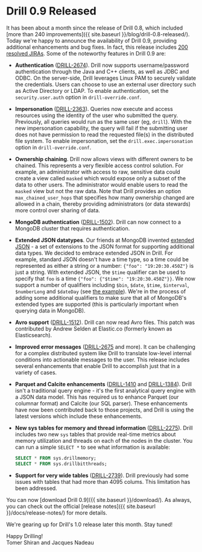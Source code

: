 # Drill 0.9 Released
It has been about a month since the release of Drill 0.8, which included [more than 240 improvements]({{ site.baseurl }}/blog/drill-0.8-released/). Today we're happy to announce the availability of Drill 0.9, providing additional enhancements and bug fixes. In fact, this release includes [200 resolved JIRAs](https://issues.apache.org/jira/secure/ReleaseNote.jspa?projectId=12313820&version=12328813). Some of the noteworthy features in Drill 0.9 are:

* **Authentication** ([DRILL-2674](https://issues.apache.org/jira/browse/DRILL-2674)). Drill now supports username/password authentication through the Java and C++ clients, as well as JDBC and ODBC. On the server-side, Drill leverages Linux PAM to securely validate the credentials. Users can choose to use an external user directory such as Active Directory or LDAP. To enable authentication, set the `security.user.auth` option in `drill-override.conf`.
* **Impersonation** ([DRILL-2363](https://issues.apache.org/jira/browse/DRILL-2363)). Queries now execute and access resources using the identity of the user who submitted the query. Previously, all queries would run as the same user (eg, `drill`). With the new impersonation capability, the query will fail if the submitting user does not have permission to read the requested file(s) in the distributed file system. To enable impersonation, set the `drill.exec.impersonation` option in `drill-override.conf`.
* **Ownership chaining**. Drill now allows views with different owners to be chained. This represents a very flexible access control solution. For example, an administrator with access to raw, sensitive data could create a view called `masked` which would expose only a subset of the data to other users. The administrator would enable users to read the `masked` view but not the raw data. Note that Drill provides an option `max_chained_user_hops` that specifies how many ownership changed are allowed in a chain, thereby providing administrators (or data stewards) more control over sharing of data.
* **MongoDB authentication** ([DRILL-1502](https://issues.apache.org/jira/browse/DRILL-1502)). Drill can now connect to a MongoDB cluster that requires authentication.
* **Extended JSON datatypes**. Our friends at MongoDB invented [extended JSON](http://docs.mongodb.org/manual/reference/mongodb-extended-json/) - a set of extensions to the JSON format for supporting additional data types. We decided to embrace extended JSON in Drill. For example, standard JSON doesn't have a time type, so a time could be represented as either a string or a number: `{"foo": "19:20:30.450Z"}` is just a string. With extended JSON, the `$time` qualifier can be used to specify that `foo` is a time `{"foo": {"$time": "19:20:30.450Z"}}`.
  We now support a number of qualifiers including `$bin`, `$date`, `$time`, `$interval`, `$numberLong` and `$dateDay` (see [the example](https://github.com/apache/drill/blob/master/exec/java-exec/src/test/resources/vector/complex/extended.json)). We're in the process of adding some additional qualifiers to make sure that all of MongoDB's extended types are supported (this is particularly important when querying data in MongoDB).
* **Avro support** ([DRILL-1512](https://issues.apache.org/jira/browse/DRILL-1512)). Drill can now read Avro files. This patch was contributed by Andrew Selden at Elastic.co (formerly known as Elasticsearch).
* **Improved error messages** ([DRILL-2675](https://issues.apache.org/jira/browse/DRILL-2675) and more). It can be challenging for a complex distributed system like Drill to translate low-level internal conditions into actionable messages to the user. This release includes several enhancements that enable Drill to accomplish just that in a variety of cases.
* **Parquet and Calcite enhancements** ([DRILL-1410](https://issues.apache.org/jira/browse/DRILL-1410) and [DRILL-1384](https://issues.apache.org/jira/browse/DRILL-1384)). Drill isn't a traditional query engine - it's the first analytical query engine with a JSON data model. This has required us to enhance Parquet (our columnar format) and Calcite (our SQL parser). These enhancements have now been contributed back to those projects, and Drill is using the latest versions which include these enhancements.
* **New sys tables for memory and thread information** ([DRILL-2275](https://issues.apache.org/jira/browse/DRILL-2275)). Drill includes two new `sys` tables that provide real-time metrics about memory utilization and threads on each of the nodes in the cluster. You can run a simple `SELECT *` to see what information is available:

    ```sql
    SELECT * FROM sys.drillmemory;
    SELECT * FROM sys.drillbitthreads;
    ```

* **Support for very wide tables** ([DRILL-2739](https://issues.apache.org/jira/browse/DRILL-2739)). Drill previously had some issues with tables that had more than 4095 colums. This limitation has been addressed.

You can now [download Drill 0.9]({{ site.baseurl }}/download/). As always, you can check out the official [release notes]({{ site.baseurl }}/docs/release-notes/) for more details.

We're gearing up for Drill's 1.0 release later this month. Stay tuned!

Happy Drilling!  
Tomer Shiran and Jacques Nadeau